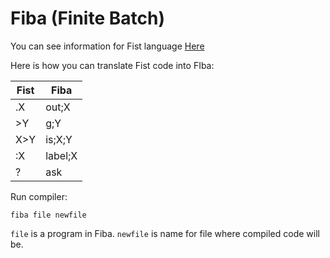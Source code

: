 # Fiba (Finite Batch)
You can see information for Fist language [Here](https://esolangs.org/wiki/Fist)

Here is how you can translate Fist code into FIba:

Fist | Fiba
---- | ----
| .X | out;X
| >Y | g;Y
| X>Y| is;X;Y
| :X | label;X
| ?  | ask

Run compiler:

```fiba file newfile```

```file``` is a program in Fiba. ```newfile``` is name for file where compiled code will be.
